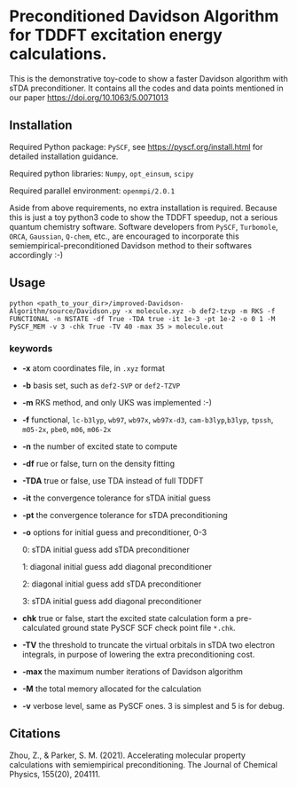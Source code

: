 # Preconditioned Davidson Algorithm for TDDFT excitation energy calculations.
This is the demonstrative toy-code to show a faster Davidson algorithm with sTDA preconditioner. It contains all the codes and data points mentioned in our paper https://doi.org/10.1063/5.0071013

## Installation
Required Python package: `PySCF`, see https://pyscf.org/install.html for detailed installation guidance.

Required python libraries: `Numpy`, `opt_einsum`, `scipy`

Required parallel environment: `openmpi/2.0.1`

Aside from above requirements, no extra installation is required. Because this is just a toy python3 code to show the TDDFT speedup, not a serious quantum chemistry software. Software developers from `PySCF`, `Turbomole`, `ORCA`, `Gaussian`, `Q-chem`, etc., are encouraged to incorporate this semiempirical-preconditioned Davidson method to their softwares accordingly :-)

## Usage
`python <path_to_your_dir>/improved-Davidson-Algorithm/source/Davidson.py -x molecule.xyz -b def2-tzvp -m RKS -f FUNCTIONAL -n NSTATE -df True -TDA true -it 1e-3 -pt 1e-2 -o 0 1 -M PySCF_MEM -v 3 -chk True -TV 40 -max 35 > molecule.out`

### keywords
- **-x** atom coordinates file, in `.xyz` format    
- **-b** basis set, such as `def2-SVP` or `def2-TZVP`
- **-m** RKS method, and only UKS was implemented :-)
- **-f** functional, `lc-b3lyp`, `wb97`,
    `wb97x`,
    `wb97x-d3`,
    `cam-b3lyp`,`b3lyp`, `tpssh`, `m05-2x`, `pbe0`, `m06`, `m06-2x`
- **-n** the number of excited state to compute
- **-df** rue or false, turn on the density fitting
- **-TDA** true or false, use TDA instead of full TDDFT
- **-it** the convergence tolerance for sTDA initial guess
- **-pt** the convergence tolerance for sTDA preconditioning
- **-o** options for initial guess and preconditioner, 0-3

  0: sTDA initial guess add sTDA preconditioner

  1: diagonal initial guess add diagonal preconditioner

  2: diagonal initial guess add sTDA preconditioner

  3: sTDA initial guess add diagonal preconditioner

- **chk** true or false, start the excited state calculation form a pre-calculated ground state PySCF SCF check point file `*.chk`.
- **-TV** the threshold to truncate the virtual orbitals in sTDA two electron integrals, in purpose of lowering the extra preconditioning cost.
- **-max** the maximum number iterations of Davidson algorithm
- **-M** the total memory allocated for the calculation
- **-v** verbose level, same as PySCF ones. 3 is simplest and 5 is for debug.







## Citations
Zhou, Z., & Parker, S. M. (2021). Accelerating molecular property calculations with semiempirical preconditioning. The Journal of Chemical Physics, 155(20), 204111.
